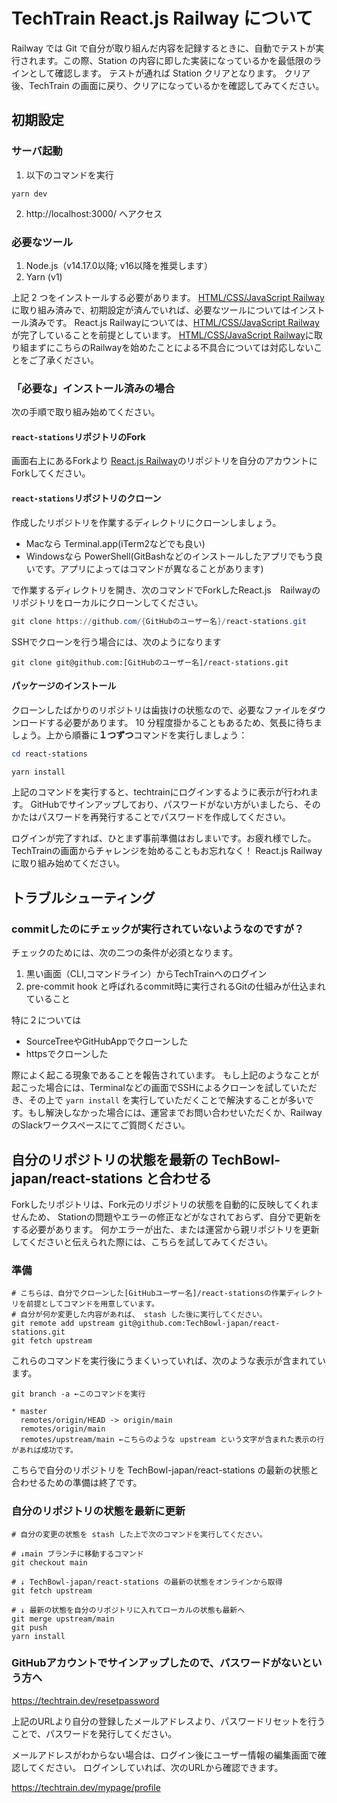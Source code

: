 # TechTrain React.js Railway について

Railway では Git で自分が取り組んだ内容を記録するときに、自動でテストが実行されます。この際、Station の内容に即した実装になっているかを最低限のラインとして確認します。
テストが通れば Station クリアとなります。
クリア後、TechTrain の画面に戻り、クリアになっているかを確認してみてください。

## 初期設定

### サーバ起動
1. 以下のコマンドを実行
```
yarn dev
```
2. http://localhost:3000/ へアクセス

### 必要なツール

1. Node.js（v14.17.0以降; v16以降を推奨します）
2. Yarn (v1)

上記 2 つをインストールする必要があります。
[HTML/CSS/JavaScript Railway](https://github.com/TechBowl-japan/html-stations) に取り組み済みで、初期設定が済んでいれば、必要なツールについてはインストール済みです。
React.js Railwayについては、[HTML/CSS/JavaScript Railway](https://github.com/TechBowl-japan/html-stations) が完了していることを前提としています。
[HTML/CSS/JavaScript Railway](https://github.com/TechBowl-japan/html-stations)に取り組まずにこちらのRailwayを始めたことによる不具合については対応しないことをご了承ください。

### 「必要な」インストール済みの場合

次の手順で取り組み始めてください。

####  `react-stations`リポジトリのFork

画面右上にあるForkより [React.js Railway](https://github.com/TechBowl-japan/react-stations)のリポジトリを自分のアカウントにForkしてください。

#### `react-stations`リポジトリのクローン

作成したリポジトリを作業するディレクトリにクローンしましょう。

* Macなら Terminal.app(iTerm2などでも良い)
* Windowsなら PowerShell(GitBashなどのインストールしたアプリでもう良いです。アプリによってはコマンドが異なることがあります)

で作業するディレクトリを開き、次のコマンドでForkしたReact.js　Railwayのリポジトリをローカルにクローンしてください。


```powershell
git clone https://github.com/{GitHubのユーザー名}/react-stations.git
```

SSHでクローンを行う場合には、次のようになります

```
git clone git@github.com:[GitHubのユーザー名]/react-stations.git
```

#### パッケージのインストール

クローンしたばかりのリポジトリは歯抜けの状態なので、必要なファイルをダウンロードする必要があります。
10 分程度掛かることもあるため、気長に待ちましょう。上から順番に**１つずつ**コマンドを実行しましょう：

```powershell
cd react-stations
```

```powershell
yarn install
```

上記のコマンドを実行すると、techtrainにログインするように表示が行われます。
GitHubでサインアップしており、パスワードがない方がいましたら、そのかたはパスワードを再発行することでパスワードを作成してください。

ログインが完了すれば、ひとまず事前準備はおしまいです。お疲れ様でした。
TechTrainの画面からチャレンジを始めることもお忘れなく！
React.js Railway に取り組み始めてください。


## トラブルシューティング

### commitしたのにチェックが実行されていないようなのですが？

チェックのためには、次の二つの条件が必須となります。

1. 黒い画面（CLI,コマンドライン）からTechTrainへのログイン
2. pre-commit hook と呼ばれるcommit時に実行されるGitの仕組みが仕込まれていること

特に２については

* SourceTreeやGitHubAppでクローンした
* httpsでクローンした

際によく起こる現象であることを報告されています。
もし上記のようなことが起こった場合には、Terminalなどの画面でSSHによるクローンを試していただき、その上で `yarn install` を実行していただくことで解決することが多いです。もし解決しなかった場合には、運営までお問い合わせいただくか、RailwayのSlackワークスペースにてご質問ください。

## 自分のリポジトリの状態を最新の TechBowl-japan/react-stations と合わせる

Forkしたリポジトリは、Fork元のリポジトリの状態を自動的に反映してくれませんため、
Stationの問題やエラーの修正などがなされておらず、自分で更新をする必要があります。
何かエラーが出た、または運営から親リポジトリを更新してくださいと伝えられた際には、こちらを試してみてください。

### 準備

```shell
# こちらは、自分でクローンした[GitHubユーザー名]/react-stationsの作業ディレクトリを前提としてコマンドを用意しています。
# 自分が何か変更した内容があれば、 stash した後に実行してください。
git remote add upstream git@github.com:TechBowl-japan/react-stations.git
git fetch upstream
```

これらのコマンドを実行後にうまくいっていれば、次のような表示が含まれています。

```shell
git branch -a ←このコマンドを実行

* master
  remotes/origin/HEAD -> origin/main
  remotes/origin/main
  remotes/upstream/main ←こちらのような upstream という文字が含まれた表示の行があれば成功です。
```

こちらで自分のリポジトリを TechBowl-japan/react-stations の最新の状態と合わせるための準備は終了です。

### 自分のリポジトリの状態を最新に更新

```shell
# 自分の変更の状態を stash した上で次のコマンドを実行してください。

# ↓main ブランチに移動するコマンド
git checkout main

# ↓ TechBowl-japan/react-stations の最新の状態をオンラインから取得
git fetch upstream

# ↓ 最新の状態を自分のリポジトリに入れてローカルの状態も最新へ
git merge upstream/main
git push
yarn install
```

### GitHubアカウントでサインアップしたので、パスワードがないという方へ

https://techtrain.dev/resetpassword

上記のURLより自分の登録したメールアドレスより、パスワードリセットを行うことで、パスワードを発行してください。

メールアドレスがわからない場合は、ログイン後にユーザー情報の編集画面で確認してください。
ログインしていれば、次のURLから確認できます。

https://techtrain.dev/mypage/profile
